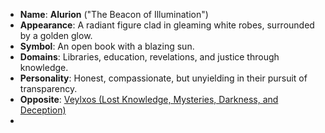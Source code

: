 - **Name**: **Alurion** ("The Beacon of Illumination")
- **Appearance**: A radiant figure clad in gleaming white robes, surrounded by a golden glow.
- **Symbol**: An open book with a blazing sun.
- **Domains**: Libraries, education, revelations, and justice through knowledge.
- **Personality**: Honest, compassionate, but unyielding in their pursuit of transparency.
- **Opposite**: [Veylxos (Lost Knowledge, Mysteries, Darkness, and Deception)](Pantheon/Veylxos%20(Lost%20Knowledge,%20Mysteries,%20Darkness,%20and%20Deception).md)
- 